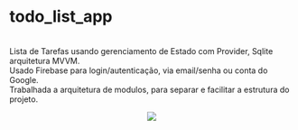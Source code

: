 # todo_list_app

<br>Lista de Tarefas usando gerenciamento de Estado com Provider, Sqlite arquitetura MVVM.
<br>Usado Firebase para login/autenticação, via email/senha ou conta do Google.
<br>Trabalhada a arquitetura de modulos, para separar e facilitar a estrutura do projeto.



<div align="center">
<img src="https://user-images.githubusercontent.com/18678939/215140099-cf3b8031-7e56-4452-ba2c-88e9648ac690.gif" height="auto" max-width="100%"/>
</div>


